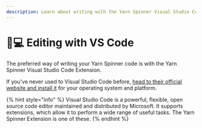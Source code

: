 ```yaml
---
description: Learn about writing with the Yarn Spinner Visual Studio Code Extension
---
```


# 👩💻 Editing with VS Code

The preferred way of writing your Yarn Spinner code is with the Yarn Spinner Visual Studio Code Extension.&#x20;

If you've never used to Visual Studio Code before, [head to their official website and install it](https://code.visualstudio.com) for your operating system and platform.

{% hint style="info" %}
Visual Studio Code is a powerful, flexible, open source code editor maintained and distributed by Microsoft. It supports extensions, which allow it to perform a wide range of useful tasks. The Yarn Spinner Extension is one of these.
{% endhint %}

##

